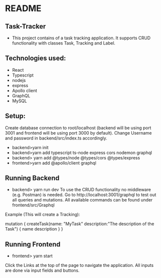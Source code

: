 # README
## Task-Tracker

- This project contains of a task tracking application. It supports CRUD functionality with classes Task, Tracking and Label.

## Technologies used:
- React
- Typescript
- nodejs
- express
- Apollo client
- GraphQL
- MySQL

## Setup:
Create database connection to root/localhost (backend will be using port 3001 and frontend will be using port 3000 by default). Change Username and password in backend/src/index.ts accordingly.
- backend>yarn init
- backend>yarn add typescript ts-node express cors nodemon graphql
- backend> yarn add @types/node @types/cors @types/express
- frontend>yarn add @apollo/client graphql

## Running Backend
- backend> yarn run dev
To use the CRUD functionality no middleware (e.g. Postman) is needed. Go to http://localhost:3001/graphql to test out all queries and mutations. All available commands can be found under frontend/src/Graphql

Example (This will create a Tracking):

mutation {
  createTask(name: "MyTask" description:"The description of the Task") {
    name
    description
  }
}

## Running Frontend
- frontend> yarn start

Click the Links at the top of the page to navigate the application. All inputs are done via input fields and buttons.


